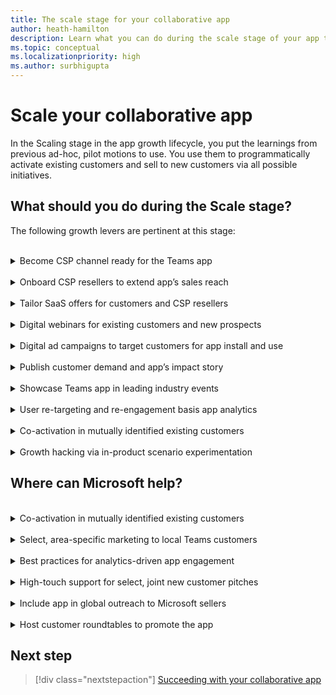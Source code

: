 ```yaml
---
title: The scale stage for your collaborative app
author: heath-hamilton
description: Learn what you can do during the scale stage of your app to grow your app
ms.topic: conceptual
ms.localizationpriority: high
ms.author: surbhigupta
---
```

# Scale your collaborative app

In the Scaling stage in the app growth lifecycle, you put the learnings from previous ad-hoc, pilot motions to use. You use them to programmatically activate existing customers and sell to new customers via all possible initiatives.

## What should you do during the Scale stage?

The following growth levers are pertinent at this stage:
<br>
<br>
<details>
<summary>Become CSP channel ready for the Teams app</summary>

Listing your SaaS subscriptions on the Teams marketplace gives you access to 90,000+ reseller partners (called [cloud solution providers](https://www.youtube.com/watch?v=X33C-RV9dZc) or CSPs) around the world. These CSPs manage a significant customer install base. You can scale your business through this channel without making a full investment in solutions, experts, salesforce, and events. However, you can instead get to market faster, and at exponential scale, compared to selling solely through your own sales motions.

To scale your app, become CSP channel ready. After that, your app will get featured on this [landing page](https://cloudpartners.transform.microsoft.com/practices/modernworkisv?tab=monetize-your-app) to appear in [Teams apps that have become CSP Channel Ready](https://aka.ms/P2PeBook) public handbook.

For more information, see [CSP Channel Readiness Guide](https://aka.ms/TeamsMonetization/CSPChannelReadyGuide) for Teams app ISVs.

[Back to top](#what-should-you-do-during-the-scale-stage)
</details>
<br>
<details>
<summary>Onboard CSP resellers to extend app’s sales reach</summary>

After you become CSP channel ready by completing the pre-requisites, browse through the CSP list on the Partner Center to find resellers to negotiate a partnership.

You can find detailed partner profile information in the Partner Center or using the public [partner finder](https://appsource.microsoft.com/marketplace/partner-dir) on AppSource.
[Back to top](#what-should-you-do-during-the-scale-stage)
</details>
<br>
<details>
<summary>Tailor SaaS offers for customers and CSP resellers</summary>

Teams marketplace allows you to create private offers, that is, time-bound pricing of your SaaS subscription for Teams app with customized, pre-negotiated terms for [CSPs](/azure/marketplace/isv-csp-reseller). You can also create [private plans](/azure/marketplace/private-plans) for targeted customers to offer negotiated pricing.

Help your sales team secure large new customer deals leading with your Teams collaborative app. Offer private pricing to your customers via the Teams marketplace. You can leave tax remittance, payments, and subscription billing to Microsoft.

[Back to top](#what-should-you-do-during-the-scale-stage)
</details>
<br>
<details>
<summary>Digital webinars for existing customers and new prospects</summary>

Host digital webinars at regular cadences to showcase the value of your Teams app to customers. Your customer success team and pre-sales or sales team must funnel relevant existing customers and new prospects as leads to target these webinar invitations to. Ensure that you include links to sign up for the webinars on your app’s landing page on your website and your app store listing. It attracts new, exploratory users who may be interested in learning more about the app.

Get in touch with your field, account, or engineering representatives from Microsoft to request their participation in hero instances of these to-customer webinars.

[Back to top](#what-should-you-do-during-the-scale-stage)
</details>
<br>
<details>
<summary>Digital ad campaigns to target customers for app install and use</summary>

Generate interest from new customer accounts. Drive traffic to your collaborative app listing in Teams marketplace using paid media campaigns executed on your social channels. Connect with the [Microsoft 365 ISV Benefits Service Desk](mailto:ModernWorkISVPartner@microsoft.com) to seek guidance for your digital campaign, identify target customer accounts and personas, collaboration on paid media plan, possible budget funding. Check with them for the success metrics you should measure, such as:

- Click-through rate.
- Cost per click.
- Number of clicks.
- Number of MQLs generated on the landing page.
- Number of visitors to the app’s listing in marketplace.
- Resulting number of Teams app installs.

[Back to top](#what-should-you-do-during-the-scale-stage)
</details>
<br>
<details>
<summary>Publish customer demand and app’s impact story</summary>

:::row:::
    :::column span="3":::
        Share real customer stories using a 4–5-minute video. Showcase increased employee productivity caused by using your collaborative app inside Teams. Use this video for demand generation, digital marketing campaigns or showcased on public pages. Nominate a customer and gain their commitment to participate in the story. Work with the customer on the narrative. Ensure that you include the benefits derived from your collaborative app. You can also talk about the added productivity gains seen by the customer (quantifiable gains are preferred).
    :::column-end:::
    :::column span="":::
        :::image type="content" source="../../../../../assets/images/app-fundamentals/customer-story-isv.png" alt-text="Customer story on the landing story of ISV website.":::
    :::column-end:::
:::row-end:::

After developing it, host these customer stories on the landing page of the Teams app on your website. Promote it via paid, earned media, or social media posts to highlight the success of the app.

[Back to top](#what-should-you-do-during-the-scale-stage)
</details>
<br>
<details>
<summary>Showcase Teams app in leading industry events</summary>

While building traction, you showcased the collaborative app in Teams during your annual customer conference. It’s time to expand the coverage to well-known public industry events where you've a prominent presence or conferences which you sponsor. Your executives can include the Teams app in their keynote or showcase your innovation centre-stage. It's bound to attract both existing and new prospective customers.

[Back to top](#what-should-you-do-during-the-scale-stage)
</details>
<br>
<details>
<summary>User re-targeting and re-engagement basis app analytics</summary>

:::row:::
    :::column span="3":::
        Product-led growth initiative uses signals from your app analytics. It retargets users who have recently engaged with your app in Teams but haven't reached a value realization milestone defined by you.

    Users who have not visited your app or churned recently can be re-engaged to bring back to your app.

    Remember, your goal is to get users to experience value by using your collaborative app.

    You can convert user who try your app to sticky, habitual users and eventually convert into paying customers.
    :::column-end:::
    :::column span="":::
        :::image type="content" source="../../../../../assets/images/app-fundamentals/remarket-retarget.png" alt-text="Re-market via emails and retarget using Teams notifications." lightbox="../../../../../assets/images/app-fundamentals/remarket-retarget.png":::
    :::column-end:::
:::row-end:::
[Back to top](#what-should-you-do-during-the-scale-stage)
</details>
<br>
<details>
<summary>Co-activation in mutually identified existing customers</summary>

Based on the list you’ve shared with the Microsoft field, account, or engineering representatives while building traction, it’s time to execute co-activation and adoption of your collaborative app in customer accounts with significant seat sizes. Your customer success team will play a major driving role in this motion. They can work alongside business decision makers, IT decision makers, and end-users that is, employees of the customer organization who are going to use your app inside Teams.

Just enabling the app inside Teams won't be enough. Instead, adoption and change management practices led by your customer success team through organization-wide emailers at regular cadences, flyers, retention campaigns, user trainings, identifying and scaling through app champions in each team and constantly keeping an eye on app usage metrics within the customer’s tenant is required to form a habit among users.
[Back to top](#what-should-you-do-during-the-scale-stage)
</details>
<br>
<details>
<summary>Growth hacking via in-product scenario experimentation</summary>

Continuously monitor what’s happening inside your collaborative app through analytics and measure the value end-users are obtaining. To positively impact product and business metrics, such as number of app installs, activation rate, task completing, new user retention and churn, referrals, and so on, a rapid, always-on experimentation work-stream allows byte-sized tweaks to your app experience. It results in more control and lesser risk compared to large changes spaced far apart.

Ensure that you instrument code and track analytics for your app from the first version. Upskill your dedicated Teams app crew or your existing SaaS product growth team of PM, development, and design on Teams platform to take ownership of this work-stream to derive maximum ROI.

[Back to top](#what-should-you-do-during-the-scale-stage)
</details>

## Where can Microsoft help?
<br>
<details>
<summary>Co-activation in mutually identified existing customers</summary>

Microsoft will evaluate co-activation opportunities in large customer accounts. Evaluation is based on customer interest, adoption opportunity (sold seat size in customer account), and so on, among other criteria.

:::row:::
    :::column span="3":::
        - **Support joint customer success story development** Connect with the Microsoft 365 ISV Benefits Service Desk to seek guidance and execute. You'll be able to utilize Microsoft slide templates, customer story intake form, customer interview template, and vendor video production, or copy writing services. Introduce the creative team to the customer. Help facilitate the interviews and review processes until the story is approved by all parties. The Microsoft 365 ISV Benefits team will make sure your customer story is published to the internal Microsoft Teams Platform Resource Library and the Transformed by Teams portal.
    :::column-end:::
    :::column span="":::
        :::image type="content" source="../../../../../assets/images/app-fundamentals/customer-success-story-1.png" alt-text="Teams customer success story.":::
    :::column-end:::
:::row-end:::

</details>
<br>
<details>
<summary>Select, area-specific marketing to local Teams customers</summary>

The field, account or engineering representatives from Microsoft will reach out to include your collaborative app in specific, local subsidiary-drive GTM opportunities focused on Teams customers located in the subsidiary’s market.

</details>
<br>
<details>
<summary>Best practices for analytics-driven app engagement</summary>

Strategic developers who are part of the invite-only Teams engineering’s build-with partner program get access to best practices. These practices are based on data signals for your app to improve acquisition, activation, engagement, retention, and virality of your app on Teams. Teams engineering will bring in PM, UX design and developer support resources to work alongside your crew on the next set of app enhancements.

</details>
<br>
<details>
<summary>High-touch support for select, joint new customer pitches</summary>

Get in touch with the Microsoft field, account or engineering representatives to discuss potential joint customer pitches. Microsoft will use discretion to partner on such opportunities based on customer interest, adoption opportunity (seat size in prospect customer account), and so on, among other criteria.

</details>
<br>
<details>
<summary>Include app in global outreach to Microsoft sellers</summary>

Expose your solution to Microsoft field sellers and executives through an on-demand webinar featuring your speakers and content. Microsoft will post your on-demand webinar to an internal site and promote it to Microsoft sellers. Share the internal Microsoft on-demand webinar link with your Microsoft contacts as well. Connect with the Microsoft 365 ISV Benefits Service Desk to check eligibility, seek guidance and execute this motion.

</details>
<br>
<details>
<summary>Host customer roundtables to promote the app</summary>

Participate in a customer roundtable session with Microsoft to highlight the value of your Teams app to customers. Connect with the Microsoft 365 ISV Benefits Service Desk to check eligibility, seek guidance and execute this motion. After that, a Microsoft Marketing Program Manager will reach out to you about participating in a customer roundtable session based on campaign alignment.

</details>

## Next step

> [!div class="nextstepaction"]
> [Succeeding with your collaborative app](succeed.md)
